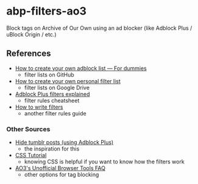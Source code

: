 # abp-filters-ao3
Block tags on Archive of Our Own using an ad blocker (like Adblock Plus / uBlock Origin / etc.)

## References
* [How to create your own adblock list — For dummies](https://sproutsluckycorner.wordpress.com/2018/07/21/how-to-create-your-own-adblock-list-for-dummies/)
  * filter lists on GitHub
* [How to create your own personal filter list](https://help.getadblock.com/support/solutions/articles/6000165012-how-to-create-your-own-personal-filter-list)
  * filter lists on Google Drive
* [Adblock Plus filters explained](https://adblockplus.org/filter-cheatsheet)
  * filter rules cheatsheet
* [How to write filters](https://help.eyeo.com/adblockplus/how-to-write-filters)
  * another filter rules guide
### Other Sources
* [Hide tumblr posts (using Adblock Plus)](https://admung.tumblr.com/post/83797567505/hiding-on-tumblr)
  * the inspiration for this
* [CSS Tutorial](https://www.w3schools.com/css/)
  * knowing CSS is helpful if you want to know how the filters work
* [AO3's Unofficial Browser Tools FAQ](https://archiveofourown.org/faq/unofficial-browser-tools?language_id=en#modifysearch)
  * other options for tag blocking
